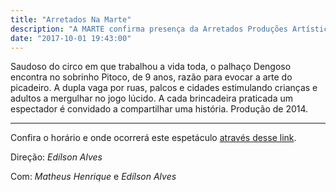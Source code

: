 ```yaml
---
title: "Arretados Na Marte"
description: "A MARTE confirma presença da Arretados Produções Artísticas com o espetáculo \"Troca-se Histórias por Brincadeiras\""
date: "2017-10-01 19:43:00"
---
```


Saudoso do circo em que trabalhou a vida toda, o palhaço Dengoso encontra no sobrinho Pitoco, de 9 anos, razão para evocar a arte do picadeiro. A dupla vaga por ruas, palcos e cidades estimulando crianças e adultos a mergulhar no jogo lúcido. A cada brincadeira praticada um espectador é convidado a compartilhar uma história. Produção de 2014.

----------------------

Confira o horário e onde ocorrerá este espetáculo [através desse link](/programacao.html#horarios?arretados).

Direção: *Edílson Alves*

Com: *Matheus Henrique* e *Edílson Alves*
